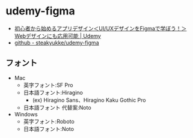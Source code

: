 # udemy-figma
- [初心者から始めるアプリデザイン＜UI/UXデザインをFigmaで学ぼう！＞Webデザインにも応用可能 | Udemy](https://www.udemy.com/course/figma-app-design/)
- [github - steakyukke/udemy-figma](https://github.com/steakyukke/udemy-figma)

## フォント
- Mac
  - 英字フォント:SF Pro
  - 日本語フォント:Hiragino
    - (ex) Hiragino Sans、Hiragino Kaku Gothic Pro
  - 日本語フォント 代替案:Noto
- Windows
  - 英字フォント:Roboto
  - 日本語フォント:Noto
